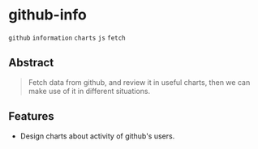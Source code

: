 
# github-info
`github` `information` `charts` `js` `fetch`
## Abstract
> Fetch data from github, and review it in useful charts, then we can make use of it in different situations.

## Features
* Design charts about activity of github's users.
